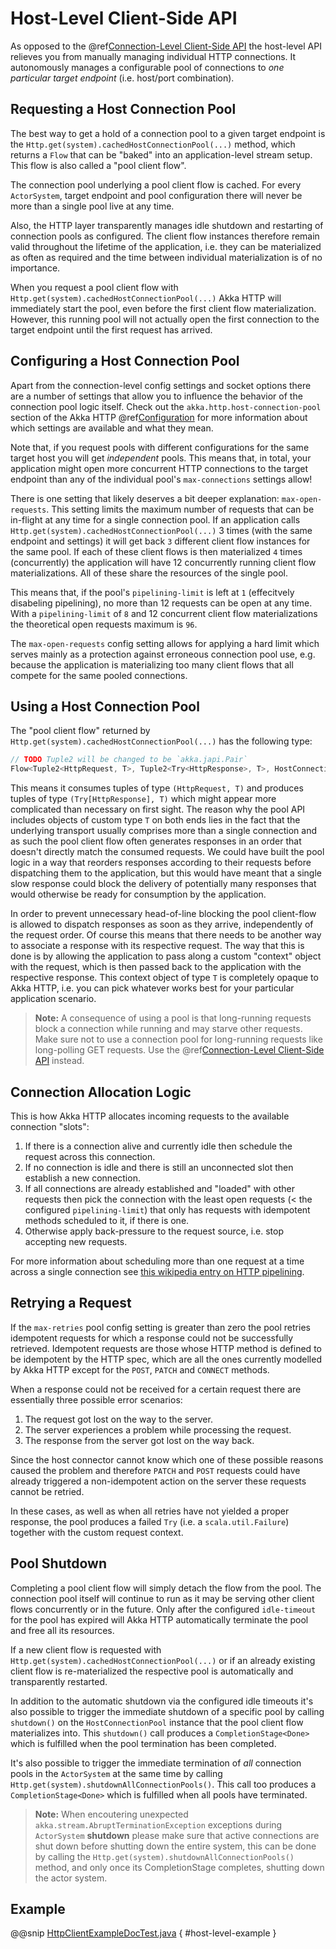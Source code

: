 <a id="host-level-api-java"></a>
# Host-Level Client-Side API

As opposed to the @ref[Connection-Level Client-Side API](../../../scala/http/client-side/connection-level.md#connection-level-api) the host-level API relieves you from manually managing individual HTTP
connections. It autonomously manages a configurable pool of connections to *one particular target endpoint* (i.e.
host/port combination).

## Requesting a Host Connection Pool

The best way to get a hold of a connection pool to a given target endpoint is the `Http.get(system).cachedHostConnectionPool(...)`
method, which returns a `Flow` that can be "baked" into an application-level stream setup. This flow is also called
a "pool client flow".

The connection pool underlying a pool client flow is cached. For every `ActorSystem`, target endpoint and pool
configuration there will never be more than a single pool live at any time.

Also, the HTTP layer transparently manages idle shutdown and restarting of connection pools as configured.
The client flow instances therefore remain valid throughout the lifetime of the application, i.e. they can be
materialized as often as required and the time between individual materialization is of no importance.

When you request a pool client flow with `Http.get(system).cachedHostConnectionPool(...)` Akka HTTP will immediately start
the pool, even before the first client flow materialization. However, this running pool will not actually open the
first connection to the target endpoint until the first request has arrived.

## Configuring a Host Connection Pool

Apart from the connection-level config settings and socket options there are a number of settings that allow you to
influence the behavior of the connection pool logic itself.
Check out the `akka.http.host-connection-pool` section of the Akka HTTP @ref[Configuration](../configuration.md#akka-http-configuration-java) for
more information about which settings are available and what they mean.

Note that, if you request pools with different configurations for the same target host you will get *independent* pools.
This means that, in total, your application might open more concurrent HTTP connections to the target endpoint than any
of the individual pool's `max-connections` settings allow!

There is one setting that likely deserves a bit deeper explanation: `max-open-requests`.
This setting limits the maximum number of requests that can be in-flight at any time for a single connection pool.
If an application calls `Http.get(system).cachedHostConnectionPool(...)` 3 times (with the same endpoint and settings) it will get
back `3` different client flow instances for the same pool. If each of these client flows is then materialized `4` times
(concurrently) the application will have 12 concurrently running client flow materializations.
All of these share the resources of the single pool.

This means that, if the pool's `pipelining-limit` is left at `1` (effecitvely disabeling pipelining), no more than 12 requests can be open at any time.
With a `pipelining-limit` of `8` and 12 concurrent client flow materializations the theoretical open requests
maximum is `96`.

The `max-open-requests` config setting allows for applying a hard limit which serves mainly as a protection against
erroneous connection pool use, e.g. because the application is materializing too many client flows that all compete for
the same pooled connections.

<a id="using-a-host-connection-pool-java"></a>
## Using a Host Connection Pool

The "pool client flow" returned by `Http.get(system).cachedHostConnectionPool(...)` has the following type:

```java
// TODO Tuple2 will be changed to be `akka.japi.Pair`
Flow<Tuple2<HttpRequest, T>, Tuple2<Try<HttpResponse>, T>, HostConnectionPool>
```

This means it consumes tuples of type `(HttpRequest, T)` and produces tuples of type `(Try[HttpResponse], T)`
which might appear more complicated than necessary on first sight.
The reason why the pool API includes objects of custom type `T` on both ends lies in the fact that the underlying
transport usually comprises more than a single connection and as such the pool client flow often generates responses in
an order that doesn't directly match the consumed requests.
We could have built the pool logic in a way that reorders responses according to their requests before dispatching them
to the application, but this would have meant that a single slow response could block the delivery of potentially many
responses that would otherwise be ready for consumption by the application.

In order to prevent unnecessary head-of-line blocking the pool client-flow is allowed to dispatch responses as soon as
they arrive, independently of the request order. Of course this means that there needs to be another way to associate a
response with its respective request. The way that this is done is by allowing the application to pass along a custom
"context" object with the request, which is then passed back to the application with the respective response.
This context object of type `T` is completely opaque to Akka HTTP, i.e. you can pick whatever works best for your
particular application scenario.

> **Note:**
A consequence of using a pool is that long-running requests block a connection while running and may starve other
requests. Make sure not to use a connection pool for long-running requests like long-polling GET requests.
Use the @ref[Connection-Level Client-Side API](connection-level.md#connection-level-api-java) instead.

## Connection Allocation Logic

This is how Akka HTTP allocates incoming requests to the available connection "slots":

 1. If there is a connection alive and currently idle then schedule the request across this connection.
 2. If no connection is idle and there is still an unconnected slot then establish a new connection.
 3. If all connections are already established and "loaded" with other requests then pick the connection with the least
open requests (< the configured `pipelining-limit`) that only has requests with idempotent methods scheduled to it,
if there is one.
 4. Otherwise apply back-pressure to the request source, i.e. stop accepting new requests.

For more information about scheduling more than one request at a time across a single connection see
[this wikipedia entry on HTTP pipelining](http://en.wikipedia.org/wiki/HTTP_pipelining).

## Retrying a Request

If the `max-retries` pool config setting is greater than zero the pool retries idempotent requests for which
a response could not be successfully retrieved. Idempotent requests are those whose HTTP method is defined to be
idempotent by the HTTP spec, which are all the ones currently modelled by Akka HTTP except for the `POST`, `PATCH`
and `CONNECT` methods.

When a response could not be received for a certain request there are essentially three possible error scenarios:

 1. The request got lost on the way to the server.
 2. The server experiences a problem while processing the request.
 3. The response from the server got lost on the way back.

Since the host connector cannot know which one of these possible reasons caused the problem and therefore `PATCH` and
`POST` requests could have already triggered a non-idempotent action on the server these requests cannot be retried.

In these cases, as well as when all retries have not yielded a proper response, the pool produces a failed `Try`
(i.e. a `scala.util.Failure`) together with the custom request context.

## Pool Shutdown

Completing a pool client flow will simply detach the flow from the pool. The connection pool itself will continue to run
as it may be serving other client flows concurrently or in the future. Only after the configured `idle-timeout` for
the pool has expired will Akka HTTP automatically terminate the pool and free all its resources.

If a new client flow is requested with `Http.get(system).cachedHostConnectionPool(...)` or if an already existing client flow is
re-materialized the respective pool is automatically and transparently restarted.

In addition to the automatic shutdown via the configured idle timeouts it's also possible to trigger the immediate
shutdown of a specific pool by calling `shutdown()` on the `HostConnectionPool` instance that the pool client
flow materializes into. This `shutdown()` call produces a `CompletionStage<Done>` which is fulfilled when the pool
termination has been completed.

It's also possible to trigger the immediate termination of *all* connection pools in the `ActorSystem` at the same
time by calling `Http.get(system).shutdownAllConnectionPools()`. This call too produces a `CompletionStage<Done>` which is fulfilled when
all pools have terminated.

> **Note:**
When encoutering unexpected `akka.stream.AbruptTerminationException` exceptions during `ActorSystem` **shutdown**
please make sure that active connections are shut down before shutting down the entire system, this can be done by
calling the `Http.get(system).shutdownAllConnectionPools()` method, and only once its CompletionStage completes,
shutting down the actor system.

## Example

@@snip [HttpClientExampleDocTest.java](../../../../../test/java/docs/http/javadsl/HttpClientExampleDocTest.java) { #host-level-example }